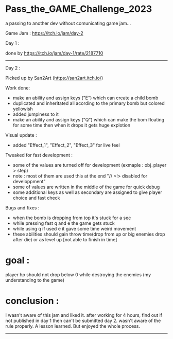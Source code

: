 # Pass_the_GAME_Challenge_2023
 a passing to another dev without comunicating game jam...

Game Jam : https://itch.io/jam/day-2


Day 1 : 

done by https://itch.io/jam/day-1/rate/2187710

----------------------------------------------------------------------------------------------------------

Day 2 :

Picked up by San2Art (https://san2art.itch.io/)

Work done: 

- make an ability and assign keys ("E") which can create a child bomb
- duplicated and inheritated all acording to the primary bomb but colored yellowish
- added jumpiness to it
- make an ability and assign keys ("Q") which can make the bom floating for some time then when it drops it gets huge explotion


Visual update :

- added "Effect_1", "Effect_2", "Effect_3" for live feel


Tweaked for fast development :

- some of the values are turned off for development (exmaple : obj_player > step)  
- note : most of them are used this at the end "// <!> disabled for developpment"
- some of values are written in the middle of the game for quick debug
- some additional keys as well as secondary are assigned to give player choice and fast check


Bugs and fixes :

- when the bomb is dropping from top it's stuck for a sec
- while pressing fast q and e the game gets stuck
- while using q if used e it gave some time weird movement
- these abilities should gain throw time(drop from up or big enemies drop after die) or as level up [not able to finish in time]


# goal : 

player hp should not drop below 0 while destroying the enemies (my understanding to the game)


# conclusion :

I wasn't aware of this jam and liked it. after working for 4 hours, find out if not published in day 1 then can't be submitted day 2. wasn't aware of the rule properly.  A lesson learned. But enjoyed the whole process.

----------------------------------------------------------------------------------------------------------
